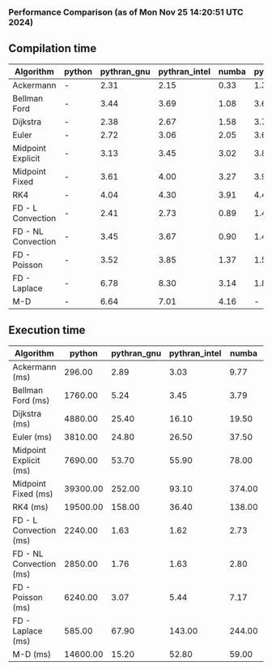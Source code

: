### Performance Comparison (as of Mon Nov 25 14:20:51 UTC 2024)
## Compilation time
Algorithm                 | python                    | pythran_gnu               | pythran_intel             | numba                     | pyccel_fortran_gnu        | pyccel_c_gnu              | pyccel_fortran_intel      | pyccel_c_intel           
------------------------- | ------------------------- | ------------------------- | ------------------------- | ------------------------- | ------------------------- | ------------------------- | ------------------------- | -------------------------
Ackermann                 | -                         | 2.31                      | 2.15                      | 0.33                      | 1.35                      | 1.31                      | 1.45                      | 1.39                     
Bellman Ford              | -                         | 3.44                      | 3.69                      | 1.08                      | 3.68                      | 3.97                      | 3.80                      | 3.94                     
Dijkstra                  | -                         | 2.38                      | 2.67                      | 1.58                      | 3.73                      | 3.98                      | 3.89                      | 4.02                     
Euler                     | -                         | 2.72                      | 3.06                      | 2.05                      | 3.64                      | 4.14                      | 3.88                      | 3.97                     
Midpoint Explicit         | -                         | 3.13                      | 3.45                      | 3.02                      | 3.87                      | 4.20                      | 4.02                      | 4.19                     
Midpoint Fixed            | -                         | 3.61                      | 4.00                      | 3.27                      | 3.98                      | 4.33                      | 4.14                      | 4.36                     
RK4                       | -                         | 4.04                      | 4.30                      | 3.91                      | 4.42                      | 4.70                      | 4.54                      | 4.79                     
FD - L Convection         | -                         | 2.41                      | 2.73                      | 0.89                      | 1.43                      | 4.01                      | 1.62                      | 3.99                     
FD - NL Convection        | -                         | 3.45                      | 3.67                      | 0.90                      | 1.43                      | 4.04                      | 1.64                      | 3.99                     
FD - Poisson              | -                         | 3.52                      | 3.85                      | 1.37                      | 1.55                      | 4.09                      | 2.93                      | 4.10                     
FD - Laplace              | -                         | 6.78                      | 8.30                      | 3.14                      | 1.85                      | 4.45                      | 2.15                      | 4.33                     
M-D                       | -                         | 6.64                      | 7.01                      | 4.16                      | -                         | -                         | -                         | -                        

## Execution time
Algorithm                 | python                    | pythran_gnu               | pythran_intel             | numba                     | pyccel_fortran_gnu        | pyccel_c_gnu              | pyccel_fortran_intel      | pyccel_c_intel           
------------------------- | ------------------------- | ------------------------- | ------------------------- | ------------------------- | ------------------------- | ------------------------- | ------------------------- | -------------------------
Ackermann (ms)            | 296.00                    | 2.89                      | 3.03                      | 9.77                      | 1.50                      | 1.59                      | 9.59                      | 4.33                     
Bellman Ford (ms)         | 1760.00                   | 5.24                      | 3.45                      | 3.79                      | 2.94                      | 5.95                      | -                         | 19.00                    
Dijkstra (ms)             | 4880.00                   | 25.40                     | 16.10                     | 19.50                     | 17.50                     | 30.50                     | -                         | 22.60                    
Euler (ms)                | 3810.00                   | 24.80                     | 26.50                     | 37.50                     | 14.50                     | 142.00                    | 15.00                     | 128.00                   
Midpoint Explicit (ms)    | 7690.00                   | 53.70                     | 55.90                     | 78.00                     | 22.20                     | 280.00                    | 15.90                     | 248.00                   
Midpoint Fixed (ms)       | 39300.00                  | 252.00                    | 93.10                     | 374.00                    | 74.90                     | 1400.00                   | 57.60                     | 1210.00                  
RK4 (ms)                  | 19500.00                  | 158.00                    | 36.40                     | 138.00                    | 35.20                     | 487.00                    | 37.20                     | 405.00                   
FD - L Convection (ms)    | 2240.00                   | 1.63                      | 1.62                      | 2.73                      | 1.49                      | 1.63                      | -                         | 4.06                     
FD - NL Convection (ms)   | 2850.00                   | 1.76                      | 1.63                      | 2.80                      | 2.01                      | 2.19                      | -                         | 4.12                     
FD - Poisson (ms)         | 6240.00                   | 3.07                      | 5.44                      | 7.17                      | 2.74                      | 3.79                      | -                         | 5.10                     
FD - Laplace (ms)         | 585.00                    | 67.90                     | 143.00                    | 244.00                    | 62.50                     | 259.00                    | -                         | 274.00                   
M-D (ms)                  | 14600.00                  | 15.20                     | 52.80                     | 59.00                     | -                         | -                         | -                         | -                        
